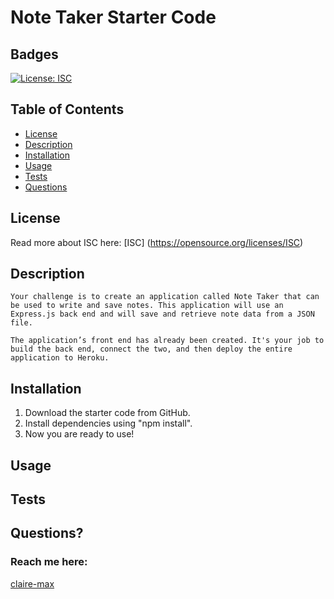 # Note Taker Starter Code

## Badges
  [![License: ISC](https://img.shields.io/badge/License-ISC-blue.svg)](https://opensource.org/licenses/ISC)

  ## Table of Contents
  * [License](#license)
  * [Description](#description)
  * [Installation](#installation)
  * [Usage](#usage)
  * [Tests](#tests)
  * [Questions](#questions)

  ## License
  Read more about ISC here:
  [ISC] (https://opensource.org/licenses/ISC)

  ## Description
    Your challenge is to create an application called Note Taker that can be used to write and save notes. This application will use an Express.js back end and will save and retrieve note data from a JSON file.

    The application’s front end has already been created. It's your job to build the back end, connect the two, and then deploy the entire application to Heroku.
   

  ## Installation
  1. Download the starter code from GitHub.
  2. Install dependencies using "npm install".  
  3. Now you are ready to use!

  ## Usage

 
  ## Tests


  ## Questions?
  ### Reach me here: 
  [claire-max](https://github.com/claire-max)  
  